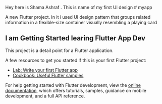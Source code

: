 Hey here is Shama Ashraf . This is name of my first UI design # myapp

A new Flutter project. In it i used UI design pattern that groups related information in a 
flexible-size container visually resembling a playing card

## I am Getting Started learing Flutter App Dev

This project is a detail  point for a Flutter application.

A few resources to get you started if this is your first Flutter project:

- [Lab: Write your first Flutter app](https://docs.flutter.dev/get-started/codelab)
- [Cookbook: Useful Flutter samples](https://docs.flutter.dev/cookbook)

For help getting started with Flutter development, view the
[online documentation](https://docs.flutter.dev/), which offers tutorials,
samples, guidance on mobile development, and a full API reference.
